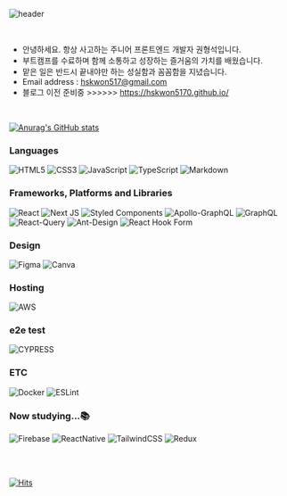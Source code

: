 <!-- #  Welcome 👋 -->

![header](https://capsule-render.vercel.app/api?type=waving&color=0:43cea2,100:185a9d&height=300&section=header&text=Hyungseok%20Kwon👨‍💻&fontSize=50&animation=fadeIn)


<br/>


-   안녕하세요. 항상 사고하는 주니어 프론트엔드 개발자 권형석입니다.
-   부트캠프를 수료하며 함께 소통하고 성장하는 즐거움의 가치를 배웠습니다.
-   맡은 일은 반드시 끝내야만 하는 성실함과 꼼꼼함을 지녔습니다.
-   Email address : hskwon517@gmail.com
-   블로그 이전 준비중 >>>>>> https://hskwon5170.github.io/


<br/>

[![Anurag's GitHub stats](https://github-readme-stats.vercel.app/api?username=hskwon5170&count_private=true&show_icons=true&include_all_commits=true)](https://github.com/hskwon5170/github-readme-stats)





 ### Languages
 ![HTML5](https://img.shields.io/badge/html5-%23E34F26.svg?style=flat-square&logo=html5&logoColor=white) ![CSS3](https://img.shields.io/badge/css3-%231572B6.svg?style=flat-square&logo=css3&logoColor=white) ![JavaScript](https://img.shields.io/badge/javascript-%23323330.svg?style=flat-square&logo=javascript&logoColor=%23F7DF1E) ![TypeScript](https://img.shields.io/badge/typescript-%23007ACC.svg?style=flat-square&logo=typescript&logoColor=white) ![Markdown](https://img.shields.io/badge/markdown-%23000000.svg?style=flat-square&logo=markdown&logoColor=white) 
 
  ### Frameworks, Platforms and Libraries
![React](https://img.shields.io/badge/react-%2320232a.svg?style=flat-square&logo=react&logoColor=%2361DAFB) ![Next JS](https://img.shields.io/badge/Next-black?style=flat-square&logo=next.js&logoColor=white)  ![Styled Components](https://img.shields.io/badge/styled--components-DB7093?style=flat-square&logo=styled-components&logoColor=white) ![Apollo-GraphQL](https://img.shields.io/badge/-ApolloGraphQL-311C87?style=flat-square&logo=apollo-graphql) ![GraphQL](https://img.shields.io/badge/-GraphQL-E10098?style=flat-square&logo=graphql&logoColor=white) ![React-Query](https://img.shields.io/badge/react--query-F05138?style=flat-square&logo=react-query&logoColor=white) ![Ant-Design](https://img.shields.io/badge/-AntDesign-%230170FE?style=flat-square&logo=ant-design&logoColor=white) ![React Hook Form](https://img.shields.io/badge/React%20Hook%20Form-%23EC5990.svg?style=flat-square&logo=reacthookform&logoColor=white)

### Design 
![Figma](https://img.shields.io/badge/figma-%23F24E1E.svg?style=flat-square&logo=figma&logoColor=white) ![Canva](https://img.shields.io/badge/Canva-%2300C4CC.svg?style=flat-square&logo=Canva&logoColor=white)  

 ### Hosting
![AWS](https://img.shields.io/badge/AWS-%23FF9900.svg?style=flat-square&logo=amazon-aws&logoColor=white)

### e2e test
![CYPRESS](https://img.shields.io/badge/cypress-%03C38E.svg?style=flat-square&logo=cypress&logoColor=white)


### ETC
![Docker](https://img.shields.io/badge/docker-%230db7ed.svg?style=flat-square&logo=docker&logoColor=white) ![ESLint](https://img.shields.io/badge/ESLint-4B3263?style=flat-square&logo=eslint&logoColor=white)

### Now studying...📚
![Firebase](https://img.shields.io/badge/Firebase-FFCC38?style=flat-square&logo=Firebase&logoColor=white)
![ReactNative](https://img.shields.io/badge/ReactNative-61DAFB?style=flat-square&logo=react&logoColor=white)
![TailwindCSS](https://img.shields.io/badge/TailwindCSS-6ECCFA?style=flat-square&logo=tailwindcss&logoColor=white)
![Redux](https://img.shields.io/badge/Redux-9876CD?style=flat-square&logo=redux&logoColor=white)

<br/>
<br/>

[![Hits](https://hits.seeyoufarm.com/api/count/incr/badge.svg?url=https%3A%2F%2Fgithub.com%2Fhskwon5170%2Fhit-counter&count_bg=%234071FF&title_bg=%23555555&icon=ghostery.svg&icon_color=%23E7E7E7&title=hits&edge_flat=false)](https://hits.seeyoufarm.com)


